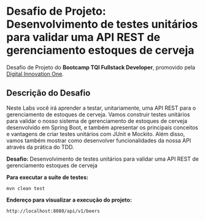 # Desafio de Projeto: Desenvolvimento de testes unitários para validar uma API REST de gerenciamento estoques de cerveja

Desafio de Projeto do **Bootcamp  TQI Fullstack Developer**, promovido pela [Digital Innovation One](https://www.dio.me).

## Descrição do Desafio

Neste Labs você irá aprender a testar, unitariamente, uma API REST para o gerenciamento de estoques de cerveja. Vamos construir testes unitários para validar o nosso sistema de gerenciamento de estoques de cerveja desenvolvido em Spring Boot, e também apresentar os principais conceitos e vantagens de criar testes unitários com JUnit e Mockito. Além disso, vamos também mostrar como desenvolver funcionalidades da nossa API através da prática do TDD.

**Desafio:** Desenvolvimento de testes unitários para validar uma API REST de gerenciamento estoques de cerveja

**Para executar a suíte de testes:**

```shell script
mvn clean test
```

**Endereço para visualizar a execução do projeto:**

```
http://localhost:8080/api/v1/beers
```


